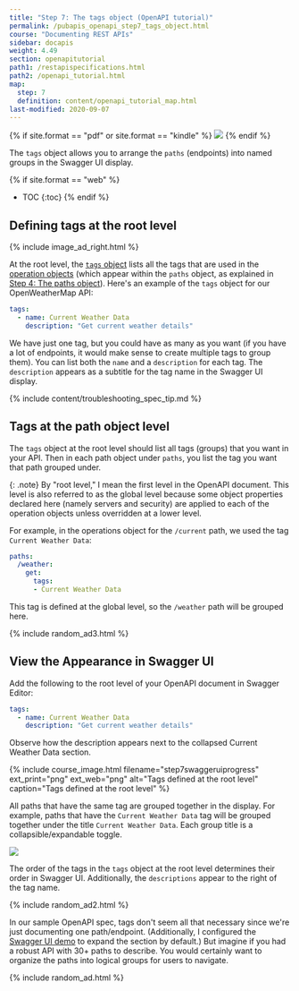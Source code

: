 ```yaml
---
title: "Step 7: The tags object (OpenAPI tutorial)"
permalink: /pubapis_openapi_step7_tags_object.html
course: "Documenting REST APIs"
sidebar: docapis
weight: 4.49
section: openapitutorial
path1: /restapispecifications.html
path2: /openapi_tutorial.html
map:
  step: 7
  definition: content/openapi_tutorial_map.html
last-modified: 2020-09-07
---
```


{% if site.format == "pdf" or site.format == "kindle" %}
<img src="https://s3.us-west-1.wasabisys.com/idbwmedia.com/images/api/openapistep7.png"/>
{% endif %}

The `tags` object allows you to arrange the `paths` (endpoints) into named groups in the Swagger UI display.

{% if site.format == "web" %}
* TOC
{:toc}
{% endif %}

## Defining tags at the root level

{% include image_ad_right.html %}

At the root level, the [`tags` object](https://github.com/OAI/OpenAPI-Specification/blob/master/versions/3.0.3.md#tagObject) lists all the tags that are used in the [operation objects](https://github.com/OAI/OpenAPI-Specification/blob/master/versions/3.0.3.md#operationObject) (which appear within the `paths` object, as explained in [Step 4: The paths object](pubapis_openapi_step4_paths_object.html)). Here's an example of the `tags` object for our OpenWeatherMap API:

```yaml
tags:
  - name: Current Weather Data
    description: "Get current weather details"
```

We have just one tag, but you could have as many as you want (if you have a lot of endpoints, it would make sense to create multiple tags to group them). You can list both the `name` and a `description` for each tag. The `description` appears as a subtitle for the tag name in the Swagger UI display.

{% include content/troubleshooting_spec_tip.md %}

## Tags at the path object level

The `tags` object at the root level should list all tags (groups) that you want in your API. Then in each path object under `paths`, you list the tag you want that path grouped under.

{: .note}
By "root level," I mean the first level in the OpenAPI document. This level is also referred to as the global level because some object properties declared here (namely servers and security) are applied to each of the operation objects unless overridden at a lower level.

For example, in the operations object for the `/current` path, we used the tag `Current Weather Data`:

```yaml
paths:
  /weather:
    get:
      tags:
      - Current Weather Data
```

This tag is defined at the global level, so the `/weather` path will be grouped here.

{% include random_ad3.html %}

## <i class="fa fa-user-circle"></i> View the Appearance in Swagger UI

Add the following to the root level of your OpenAPI document in Swagger Editor:

```yaml
tags:
  - name: Current Weather Data
    description: "Get current weather details"
```

Observe how the description appears next to the collapsed Current Weather Data section.

{% include course_image.html filename="step7swaggeruiprogress" ext_print="png" ext_web="png" alt="Tags defined at the root level" caption="Tags defined at the root level" %}

All paths that have the same tag are grouped together in the display. For example, paths that have the `Current Weather Data` tag will be grouped together under the title `Current Weather Data`. Each group title is a collapsible/expandable toggle.

<a href="https://idratherbewriting.com/learnapidoc/assets/files/swagger/index.html" class="noExtIcon"><img src="https://s3.us-west-1.wasabisys.com/idbwmedia.com/images/api/openapitutorial_tags.png" class="medium" /></a>

The order of the tags in the `tags` object at the root level determines their order in Swagger UI. Additionally, the `descriptions` appear to the right of the tag name.

{% include random_ad2.html %}

In our sample OpenAPI spec, tags don't seem all that necessary since we're just documenting one path/endpoint. (Additionally, I configured the [Swagger UI demo](pubapis_swagger_demo.html) to expand the section by default.) But imagine if you had a robust API with 30+ paths to describe. You would certainly want to organize the paths into logical groups for users to navigate.

{% include random_ad.html %}
